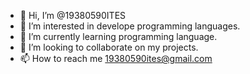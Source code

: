 - 👋 Hi, I’m @19380590ITES
- 👀 I’m interested in develope programming languages.
- 🌱 I’m currently learning programming language.
- 💞️ I’m looking to collaborate on my projects.
- 📫 How to reach me 19380590ites@gmail.com


<!---
19380590ITES/19380590ITES is a ✨ special ✨ repository because its `README.md` (this file) appears on your GitHub profile.
You can click the Preview link to take a look at your changes.
--->
